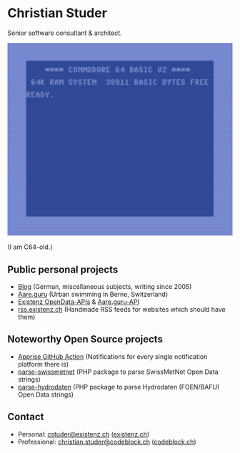 # Christian Studer

Senior software consultant & architect.

![I am C64-old.](https://github.com/cstuder/cstuder/blob/main/img/Commodore64.gif?raw=true)

(I am C64-old.)

## Public personal projects

- [Blog](https://hymnos.existenz.ch) (German, miscellaneous subjects, writing since 2005)
- [Aare.guru](https://aare.guru) (Urban swimming in Berne, Switzerland)
- [Existenz OpenData-APIs](https://api.existenz.ch) & [Aare.guru-API](https://aareguru.existenz.ch)
- [rss.existenz.ch](https://rss.existenz.ch) (Handmade RSS feeds for websites which should have them)

## Noteworthy Open Source projects

- [Apprise GitHub Action](https://github.com/cstuder/apprise-ga) (Notifications for every single notification platform there is)
- [parse-swissmetnet](https://github.com/cstuder/parse-swissmetnet) (PHP package to parse SwissMetNet Open Data strings)
- [parse-hydrodaten](https://github.com/cstuder/parse-hydrodaten) (PHP package to parse Hydrodaten (FOEN/BAFU) Open Data strings)

## Contact

- Personal: [cstuder@existenz.ch](mailto:cstuder@existenz.ch) ([existenz.ch](https://existenz.ch))
- Professional: [christian.studer@codeblock.ch](mailto:christian.studer@codeblock.ch) ([codeblock.ch](https://codeblock.ch))
